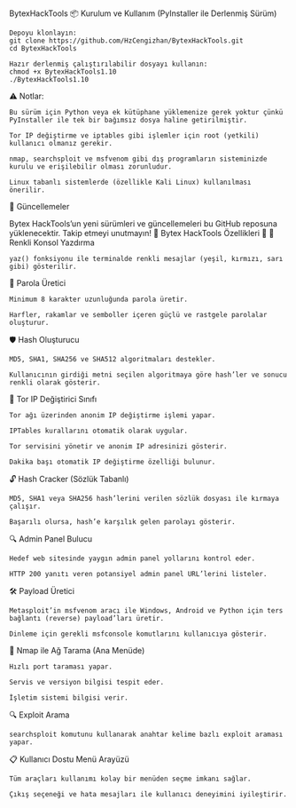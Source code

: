BytexHackTools
📦 Kurulum ve Kullanım (PyInstaller ile Derlenmiş Sürüm)

    Depoyu klonlayın:
    git clone https://github.com/HzCengizhan/BytexHackTools.git
    cd BytexHackTools

    Hazır derlenmiş çalıştırılabilir dosyayı kullanın:
    chmod +x BytexHackTools1.10
    ./BytexHackTools1.10

⚠️ Notlar:

    Bu sürüm için Python veya ek kütüphane yüklemenize gerek yoktur çünkü PyInstaller ile tek bir bağımsız dosya haline getirilmiştir.

    Tor IP değiştirme ve iptables gibi işlemler için root (yetkili) kullanıcı olmanız gerekir.

    nmap, searchsploit ve msfvenom gibi dış programların sisteminizde kurulu ve erişilebilir olması zorunludur.

    Linux tabanlı sistemlerde (özellikle Kali Linux) kullanılması önerilir.

🔄 Güncellemeler

Bytex HackTools’un yeni sürümleri ve güncellemeleri bu GitHub reposuna yüklenecektir. Takip etmeyi unutmayın!
🚀 Bytex HackTools Özellikleri 🔐
🎨 Renkli Konsol Yazdırma

    yaz() fonksiyonu ile terminalde renkli mesajlar (yeşil, kırmızı, sarı gibi) gösterilir.

🔑 Parola Üretici

    Minimum 8 karakter uzunluğunda parola üretir.

    Harfler, rakamlar ve semboller içeren güçlü ve rastgele parolalar oluşturur.

🛡️ Hash Oluşturucu

    MD5, SHA1, SHA256 ve SHA512 algoritmaları destekler.

    Kullanıcının girdiği metni seçilen algoritmaya göre hash’ler ve sonucu renkli olarak gösterir.

🧅 Tor IP Değiştirici Sınıfı

    Tor ağı üzerinden anonim IP değiştirme işlemi yapar.

    IPTables kurallarını otomatik olarak uygular.

    Tor servisini yönetir ve anonim IP adresinizi gösterir.

    Dakika başı otomatik IP değiştirme özelliği bulunur.

🔓 Hash Cracker (Sözlük Tabanlı)

    MD5, SHA1 veya SHA256 hash’lerini verilen sözlük dosyası ile kırmaya çalışır.

    Başarılı olursa, hash’e karşılık gelen parolayı gösterir.

🔍 Admin Panel Bulucu

    Hedef web sitesinde yaygın admin panel yollarını kontrol eder.

    HTTP 200 yanıtı veren potansiyel admin panel URL’lerini listeler.

🛠️ Payload Üretici

    Metasploit’in msfvenom aracı ile Windows, Android ve Python için ters bağlantı (reverse) payload’ları üretir.

    Dinleme için gerekli msfconsole komutlarını kullanıcıya gösterir.

📡 Nmap ile Ağ Tarama (Ana Menüde)

    Hızlı port taraması yapar.

    Servis ve versiyon bilgisi tespit eder.

    İşletim sistemi bilgisi verir.

🔍 Exploit Arama

    searchsploit komutunu kullanarak anahtar kelime bazlı exploit araması yapar.

📋 Kullanıcı Dostu Menü Arayüzü

    Tüm araçları kullanımı kolay bir menüden seçme imkanı sağlar.

    Çıkış seçeneği ve hata mesajları ile kullanıcı deneyimini iyileştirir.

